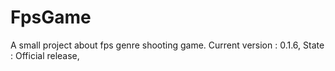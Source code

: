# FpsGame
A small project about fps genre shooting game.
Current version : 0.1.6,
State : Official release,
